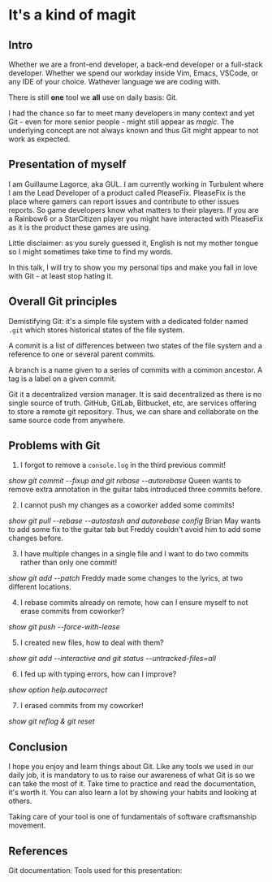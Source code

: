 # It's a kind of magit

## Intro

  Whether we are a front-end developer, a back-end developer or a full-stack developer.
  Whether we spend our workday inside Vim, Emacs, VSCode, or any IDE of your choice.
  Wathever language we are coding with.

  There is still **one** tool we **all** use on daily basis: Git.

  I had the chance so far to meet many developers in many context and yet Git - even for more senior people - might still appear as *magic*.
  The underlying concept are not always known and thus Git might appear to not work as expected.


## Presentation of myself

  I am Guillaume Lagorce, aka GUL.
  I am currently working in Turbulent where I am the Lead Developer of a product called PleaseFix.
  PleaseFix is the place where gamers can report issues and contribute to other issues reports. So game developers know what matters to their players.
  If you are a Rainbow6 or a StarCitizen player you might have interacted with PleaseFix as it is the product these games are using.

  Little disclaimer: as you surely guessed it, English is not my mother tongue so I might sometimes take time to find my words.

  In this talk, I will try to show you my personal tips and make you fall in love with Git - at least stop hating it.


## Overall Git principles

  Demistifying Git: it's a simple file system with a dedicated folder named `.git` which stores historical states of the file system.

  A commit is a list of differences between two states of the file system and a reference to one or several parent commits.

  A branch is a name given to a series of commits with a common ancestor.
  A tag is a label on a given commit.

  Git it a decentralized version manager.
  It is said decentralized as there is no single source of truth.
  GitHub, GitLab, Bitbucket, etc, are services offering to store a remote git repository. Thus, we can share and collaborate on the same source code from anywhere.


## Problems with Git

1. I forgot to remove a `console.log` in the third previous commit!

*show git commit --fixup and git rebase --autorebase*
Queen wants to remove extra annotation in the guitar tabs introduced three commits before.

2. I cannot push my changes as a coworker added some commits!

*show git pull --rebase --autostash and autorebase config*
Brian May wants to add some fix to the guitar tab but Freddy couldn't avoid him to add some changes before.

3. I have multiple changes in a single file and I want to do two commits rather than only one commit!

*show git add --patch*
Freddy made some changes to the lyrics, at two different locations.

4. I rebase commits already on remote, how can I ensure myself to not erase commits from coworker?

*show git push --force-with-lease*


5. I created new files, how to deal with them?

*show git add --interactive and git status --untracked-files=all*


6. I fed up with typing errors, how can I improve?

*show option help.autocorrect*


7. I erased commits from my coworker!

*show git reflog & git reset*


## Conclusion

  I hope you enjoy and learn things about Git.
  Like any tools we used in our daily job, it is mandatory to us to raise our awareness of what Git is so we can take the most of it.
  Take time to practice and read the documentation, it's worth it.
  You can also learn a lot by showing your habits and looking at others.

  Taking care of your tool is one of fundamentals of software craftsmanship movement.

## References

Git documentation:
Tools used for this presentation:

